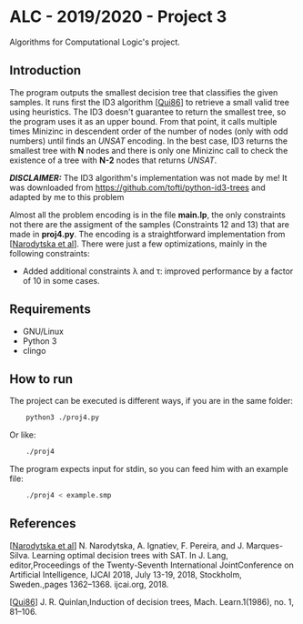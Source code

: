 # ALC - 2019/2020 - Project 3
Algorithms for Computational Logic's project.

## Introduction
The program outputs the smallest decision tree that classifies the given samples. It runs first the ID3 algorithm [[Qui86](http://www.hunch.net/~coms-4771/quinlan.pdf)] to retrieve a small valid tree using heuristics. The ID3 doesn't guarantee to return the smallest tree, so the program uses it as an upper bound. From that point, it calls multiple times Minizinc in descendent order of the number of nodes (only with odd numbers) until finds an _UNSAT_ encoding. In the best case, ID3 returns the smallest tree with **N** nodes and there is only one Minizinc call to check the existence of a tree with **N-2** nodes that returns _UNSAT_.

**_DISCLAIMER:_** The ID3 algorithm's implementation was not made by me! It was downloaded from https://github.com/tofti/python-id3-trees and adapted by me to this problem

Almost all the problem encoding is in the file **main.lp**, the only  constraints not there are the assigment of the samples (Constraints 12 and 13) that are made in **proj4.py**.
The encoding is a straightforward implementation from [[Narodytska et al](https://www.ijcai.org/proceedings/2018/0189.pdf)]. There were just a few optimizations, mainly in the following constraints:
- Added additional constraints λ and τ: improved performance by a factor of 10 in some cases.

## Requirements
- GNU/Linux
- Python 3
- clingo

## How to run
The project can be executed is different ways, if you are in the same folder:

```bash
    python3 ./proj4.py 
```
Or like:
```bash
    ./proj4
```

The program expects input for stdin, so you can feed him with an example file:
```bash
    ./proj4 < example.smp
```

## References
[[Narodytska et al](https://www.ijcai.org/proceedings/2018/0189.pdf)] N. Narodytska, A. Ignatiev, F. Pereira, and J. Marques-Silva.  Learning optimal decision trees with SAT.  In J. Lang, editor,Proceedings of the Twenty-Seventh International JointConference on Artificial Intelligence, IJCAI 2018, July 13-19, 2018, Stockholm, Sweden.,pages 1362–1368. ijcai.org, 2018.

[[Qui86](http://www.hunch.net/~coms-4771/quinlan.pdf)] J. R. Quinlan,Induction of decision trees, Mach. Learn.1(1986), no. 1, 81–106.